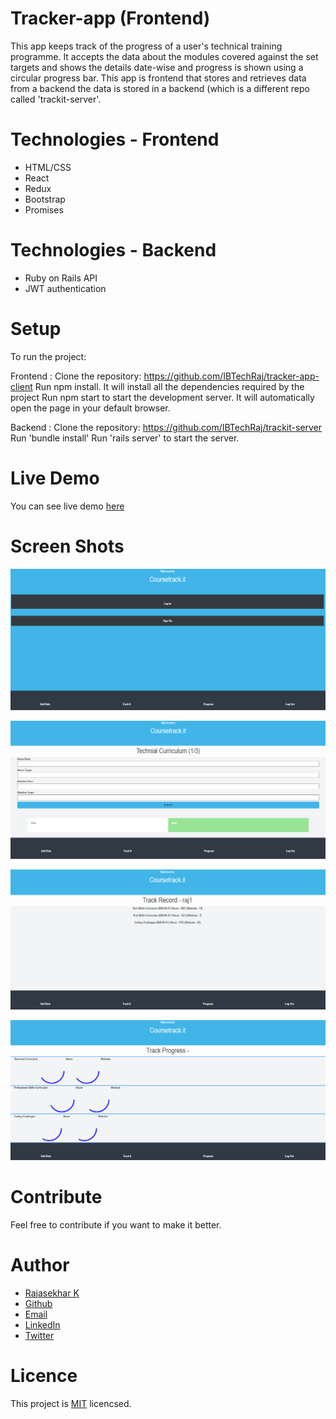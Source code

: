 
# Tracker-app (Frontend)

This app keeps track of the progress of a user's technical training programme.  It accepts the data about the modules covered against the set targets and shows the details date-wise and progress is shown using a circular progress bar. This app is frontend that stores and retrieves data from a backend the data is stored in a backend (which is a different repo called 'trackit-server'.

# Technologies - Frontend

- HTML/CSS
- React
- Redux
- Bootstrap
- Promises

# Technologies - Backend

- Ruby on Rails API
- JWT authentication

# Setup

To run the project:

Frontend : Clone the repository: https://github.com/IBTechRaj/tracker-app-client
Run npm install. It will install all the dependencies required by the project
Run npm start to start the development server. It will automatically open the page in your default browser.

Backend : Clone the repository: https://github.com/IBTechRaj/trackit-server
Run 'bundle install'
Run 'rails server' to start the server.

# Live Demo

You can see live demo [ here ](http://tracking-client.herokuapp.com/)

# Screen Shots

![weather screen shot 1](/images/track1.png)

![weather screen shot 2](/images/track2.png)

![weather screen shot 3](/images/track3.png)

![weather screen shot 4](/images/track4.png)

# Contribute

Feel free to contribute if you want to make it better.

# Author

* [Rajasekhar K ](https://ibtechraj.github.io/RajPortfolio/)
* [Github](https://github.com/IBTechRaj)
* [Email](krs30018@gmail.com)
* [LinkedIn](https://www.linkedin.com/in/rajkatakamsetty/)
* [Twitter](https://twitter.com/IBTechRaj) 

# Licence
This project is [MIT](https://github.com/IBTechRaj/weatherApp/blob/gh-pages/LICENSE) licencsed.